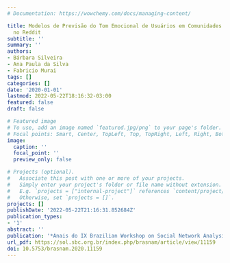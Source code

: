 ```yaml
---
# Documentation: https://wowchemy.com/docs/managing-content/

title: Modelos de Previsão do Tom Emocional de Usuários em Comunidades de Saúde Mental
  no Reddit
subtitle: ''
summary: ''
authors:
- Bárbara Silveira
- Ana Paula da Silva
- Fabricio Murai
tags: []
categories: []
date: '2020-01-01'
lastmod: 2022-05-22T18:16:32-03:00
featured: false
draft: false

# Featured image
# To use, add an image named `featured.jpg/png` to your page's folder.
# Focal points: Smart, Center, TopLeft, Top, TopRight, Left, Right, BottomLeft, Bottom, BottomRight.
image:
  caption: ''
  focal_point: ''
  preview_only: false

# Projects (optional).
#   Associate this post with one or more of your projects.
#   Simply enter your project's folder or file name without extension.
#   E.g. `projects = ["internal-project"]` references `content/project/deep-learning/index.md`.
#   Otherwise, set `projects = []`.
projects: []
publishDate: '2022-05-22T21:16:31.852684Z'
publication_types:
- '1'
abstract: ''
publication: '*Anais do IX Brazilian Workshop on Social Network Analysis and Mining*'
url_pdf: https://sol.sbc.org.br/index.php/brasnam/article/view/11159
doi: 10.5753/brasnam.2020.11159
---
```

